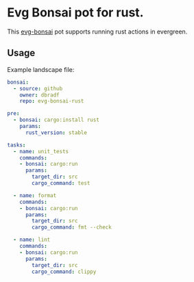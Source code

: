 # Evg Bonsai pot for rust.

This [evg-bonsai](https://github.com/dbradf/evg-bonsai) pot supports running
rust actions in evergreen.

## Usage

Example landscape file:

```yaml
bonsai:
  - source: github
    owner: dbradf
    repo: evg-bonsai-rust

pre:
  - bonsai: cargo:install rust
    params:
      rust_version: stable

tasks:
  - name: unit_tests
    commands:
    - bonsai: cargo:run
      params:
        target_dir: src
        cargo_command: test

  - name: format
    commands:
    - bonsai: cargo:run
      params:
        target_dir: src
        cargo_command: fmt --check

  - name: lint
    commands:
    - bonsai: cargo:run
      params:
        target_dir: src
        cargo_command: clippy
```
